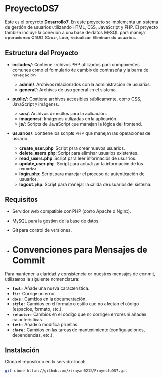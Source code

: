 # ProyectoDS7

Este es el proyecto **Desarrollo7**. En este proyecto se implementa un sistema de gestión de usuarios utilizando HTML, CSS, JavaScript y PHP. El proyecto también incluye la conexión a una base de datos MySQL para manejar operaciones CRUD (Crear, Leer, Actualizar, Eliminar) de usuarios.

## Estructura del Proyecto

- **includes/**: Contiene archivos PHP utilizados para componentes comunes como el formulario de cambio de contraseña y la barra de navegación.
  - **admin/**: Archivos relacionados con la administración de usuarios.
  - **general/**: Archivos de uso general en el sistema.
  
- **public/**: Contiene archivos accesibles públicamente, como CSS, JavaScript y imágenes.
  - **css/**: Archivos de estilos para la aplicación.
  - **imagenes/**: Imágenes utilizadas en la aplicación.
  - **js/**: Scripts de JavaScript que manejan la lógica del frontend.
  
- **usuarios/**: Contiene los scripts PHP que manejan las operaciones de usuario.
  - **create_user.php**: Script para crear nuevos usuarios.
  - **delete_users.php**: Script para eliminar usuarios existentes.
  - **read_users.php**: Script para leer información de usuarios.
  - **update_user.php**: Script para actualizar la información de los usuarios.
  - **login.php**: Script para manejar el proceso de autenticación de usuarios.
  - **logout.php**: Script para manejar la salida de usuarios del sistema.

## Requisitos

- Servidor web compatible con PHP (como Apache o Nginx).
- MySQL para la gestión de la base de datos.
- Git para control de versiones.
  
- # Convenciones para Mensajes de Commit

Para mantener la claridad y consistencia en nuestros mensajes de commit, utilizamos la siguiente nomenclatura:

- **`feat:`** Añade una nueva característica.
- **`fix:`** Corrige un error.
- **`docs:`** Cambios en la documentación.
- **`style:`** Cambios en el formato o estilo que no afectan el código (espacios, formato, etc.).
- **`refactor:`** Cambios en el código que no corrigen errores ni añaden características.
- **`test:`** Añade o modifica pruebas.
- **`chore:`** Cambios en las tareas de mantenimiento (configuraciones, dependencias, etc.).


## Instalación

Clona el repositorio en tu servidor local:

```bash
git clone https://github.com/xbrayan0212/ProyectoDS7.git





